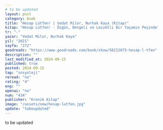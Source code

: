 ```yaml
---
# to be updated
layout: post
category: book
title: "Hesap Lütfen! | Vedat Milor, Nurhak Kaya (Kitap)"
kitap: "Hesap Lütfen! - Özgün, Dengeli ve Lezzetli Bir Yaşamın Peşinde"
tr: "-"
yazar: "Vedat Milor, Nurhak Kaya"
yil: "2021"
sayfa: "272"
goodreads: "https://www.goodreads.com/book/show/58212875-hesap-l-tfen"
description: ""
last_modified_at: 2024-09-15
published: true
posted: 2024-09-15
tag: "sosyoloji"
reread: "no"
rating: "4"
eng: ""
openai: "no"
num: "434"
publisher: "Kronik Kitap"
image: "/assets/new/hesap-lutfen.jpg"
update: "tobeupdated"
---
```


to be updated
